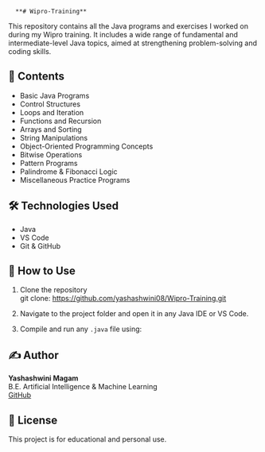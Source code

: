       **﻿# Wipro-Training**


This repository contains all the Java programs and exercises I worked on during my Wipro training. It includes a wide range of fundamental and intermediate-level Java topics, aimed at strengthening problem-solving and coding skills.

## 📁 Contents

- Basic Java Programs
- Control Structures
- Loops and Iteration
- Functions and Recursion
- Arrays and Sorting
- String Manipulations
- Object-Oriented Programming Concepts
- Bitwise Operations
- Pattern Programs
- Palindrome & Fibonacci Logic
- Miscellaneous Practice Programs

## 🛠️ Technologies Used

- Java
- VS Code
- Git & GitHub

## 📌 How to Use

1. Clone the repository  
git clone: https://github.com/yashashwini08/Wipro-Training.git

2. Navigate to the project folder and open it in any Java IDE or VS Code.

3. Compile and run any `.java` file using:

## ✍️ Author

**Yashashwini Magam**  
B.E. Artificial Intelligence & Machine Learning  
[GitHub](https://github.com/yashashwini08)

## 📄 License

This project is for educational and personal use.
